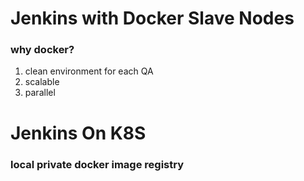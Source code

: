 # Jenkins with Docker Slave Nodes

### why docker?

1. clean environment for each QA
2. scalable
3. parallel

# Jenkins On K8S

### local private docker image registry